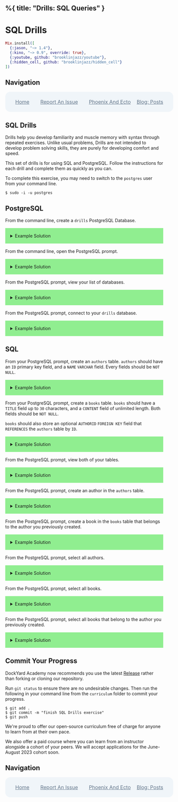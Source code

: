 %{
  title: "Drills: SQL Queries"
}
---
# SQL Drills

```elixir
Mix.install([
  {:jason, "~> 1.4"},
  {:kino, "~> 0.9", override: true},
  {:youtube, github: "brooklinjazz/youtube"},
  {:hidden_cell, github: "brooklinjazz/hidden_cell"}
])
```

## Navigation

<div style="display: flex; align-items: center; width: 100%; justify-content: space-between; font-size: 1rem; color: #61758a; background-color: #f0f5f9; height: 4rem; padding: 0 1rem; border-radius: 1rem;">
<div style="display: flex;">
<i class="ri-home-fill"></i>
<a style="display: flex; color: #61758a; margin-left: 1rem;" href="../start.livemd">Home</a>
</div>
<div style="display: flex;">
<i class="ri-bug-fill"></i>
<a style="display: flex; color: #61758a; margin-left: 1rem;" href="https://github.com/DockYard-Academy/curriculum/issues/new?assignees=&labels=&template=issue.md&title=SQL Drills">Report An Issue</a>
</div>
<div style="display: flex;">
<i class="ri-arrow-left-fill"></i>
<a style="display: flex; color: #61758a; margin-left: 1rem;" href="../reading/phoenix_and_ecto.livemd">Phoenix And Ecto</a>
</div>
<div style="display: flex;">
<a style="display: flex; color: #61758a; margin-right: 1rem;" href="../exercises/blog_posts.livemd">Blog: Posts</a>
<i class="ri-arrow-right-fill"></i>
</div>
</div>

## SQL Drills

Drills help you develop familiarity and muscle memory with syntax through repeated exercises. Unlike usual problems, Drills are not intended to develop problem solving skills, they are purely for developing comfort and speed.

This set of drills is for using SQL and PostgreSQL. Follow the instructions for each drill and complete them as quickly as you can.

To complete this exercise, you may need to switch to the `postgres` user from your command line.

```
$ sudo -i -u postgres
```

## PostgreSQL

From the command line, create a `drills` PostgreSQL Database.

<details style="background-color: lightgreen; padding: 1rem; margin: 1rem 0;">
<summary>Example Solution</summary>

```
createdb drills
```

</details>

<!-- livebook:{"break_markdown":true} -->

From the command line, open the PostgreSQL prompt.

<details style="background-color: lightgreen; padding: 1rem; margin: 1rem 0;">
<summary>Example Solution</summary>

```
psql
```

</details>

<!-- livebook:{"break_markdown":true} -->

From the PostgreSQL prompt, view your list of databases.

<details style="background-color: lightgreen; padding: 1rem; margin: 1rem 0;">
<summary>Example Solution</summary>

```
\l
```

</details>

<!-- livebook:{"break_markdown":true} -->

From the PostgreSQL prompt, connect to your `drills` database.

<details style="background-color: lightgreen; padding: 1rem; margin: 1rem 0;">
<summary>Example Solution</summary>

```
\c drills
```

</details>

## SQL

From your PostgreSQL prompt, create an `authors` table. `authors` should have an `ID` primary key field, and a `NAME` `VARCHAR` field.
Every fields should be `NOT NULL`.

<details style="background-color: lightgreen; padding: 1rem; margin: 1rem 0;">
<summary>Example Solution</summary>

```
CREATE TABLE authors (
   ID    INT              NOT NULL,
   NAME  VARCHAR (255)    NOT NULL,
   PRIMARY KEY (ID)
);
```

</details>

<!-- livebook:{"break_markdown":true} -->

From your PostgreSQL prompt, create a `books` table. `books` should have a `TITLE` field up to `30` characters, and a `CONTENT` field of unlimited length. Both fields should be `NOT NULL`.

`books` should also store an optional `AUTHORID` `FOREIGN KEY` field that `REFERENCES` the `authors` table by `ID`.

<details style="background-color: lightgreen; padding: 1rem; margin: 1rem 0;">
<summary>Example Solution</summary>

```
CREATE TABLE books (
    ID INT NOT NULL,
    TITLE VARCHAR(30) NOT NULL,
    CONTENT TEXT NOT NULL,
    AUTHORID INT,
    PRIMARY KEY (ID),
    FOREIGN KEY (AUTHORID) REFERENCES authors(ID)
);
```

</details>

<!-- livebook:{"break_markdown":true} -->

From the PostgreSQL prompt, view both of your tables.

<details style="background-color: lightgreen; padding: 1rem; margin: 1rem 0;">
<summary>Example Solution</summary>

```
\dt
```

</details>

<!-- livebook:{"break_markdown":true} -->

From the PostgreSQL prompt, create an author in the `authors` table.

<details style="background-color: lightgreen; padding: 1rem; margin: 1rem 0;">
<summary>Example Solution</summary>

```
INSERT INTO authors (ID,NAME) VALUES (1, 'Patrick Rothfuss');
```

</details>

<!-- livebook:{"break_markdown":true} -->

From the PostgreSQL prompt, create a book in the `books` table that belongs to the author you previously created.

<details style="background-color: lightgreen; padding: 1rem; margin: 1rem 0;">
<summary>Example Solution</summary>

```
INSERT INTO books (ID,TITLE,CONTENT,AUTHORID) VALUES (1, 'Name of the Wind', 'My name is Kvothe, pronounced nearly the same as quothe', 1);
```

</details>

<!-- livebook:{"break_markdown":true} -->

From the PostgreSQL prompt, select all authors.

<details style="background-color: lightgreen; padding: 1rem; margin: 1rem 0;">
<summary>Example Solution</summary>

```sql
SELECT * FROM authors;
```

</details>

<!-- livebook:{"break_markdown":true} -->

From the PostgreSQL prompt, select all books.

<details style="background-color: lightgreen; padding: 1rem; margin: 1rem 0;">
<summary>Example Solution</summary>

```
SELECT * FROM books
```

</details>

<!-- livebook:{"break_markdown":true} -->

From the PostgreSQL prompt, select all books that belong to the author you previously created.

<details style="background-color: lightgreen; padding: 1rem; margin: 1rem 0;">
<summary>Example Solution</summary>

```
SELECT * FROM books b WHERE b.authorid = 1
```

</details>

## Commit Your Progress

DockYard Academy now recommends you use the latest [Release](https://github.com/DockYard-Academy/curriculum/releases) rather than forking or cloning our repository.

Run `git status` to ensure there are no undesirable changes.
Then run the following in your command line from the `curriculum` folder to commit your progress.

```
$ git add .
$ git commit -m "finish SQL Drills exercise"
$ git push
```

We're proud to offer our open-source curriculum free of charge for anyone to learn from at their own pace.

We also offer a paid course where you can learn from an instructor alongside a cohort of your peers.
We will accept applications for the June-August 2023 cohort soon.

## Navigation

<div style="display: flex; align-items: center; width: 100%; justify-content: space-between; font-size: 1rem; color: #61758a; background-color: #f0f5f9; height: 4rem; padding: 0 1rem; border-radius: 1rem;">
<div style="display: flex;">
<i class="ri-home-fill"></i>
<a style="display: flex; color: #61758a; margin-left: 1rem;" href="../start.livemd">Home</a>
</div>
<div style="display: flex;">
<i class="ri-bug-fill"></i>
<a style="display: flex; color: #61758a; margin-left: 1rem;" href="https://github.com/DockYard-Academy/curriculum/issues/new?assignees=&labels=&template=issue.md&title=SQL Drills">Report An Issue</a>
</div>
<div style="display: flex;">
<i class="ri-arrow-left-fill"></i>
<a style="display: flex; color: #61758a; margin-left: 1rem;" href="../reading/phoenix_and_ecto.livemd">Phoenix And Ecto</a>
</div>
<div style="display: flex;">
<a style="display: flex; color: #61758a; margin-right: 1rem;" href="../exercises/blog_posts.livemd">Blog: Posts</a>
<i class="ri-arrow-right-fill"></i>
</div>
</div>

